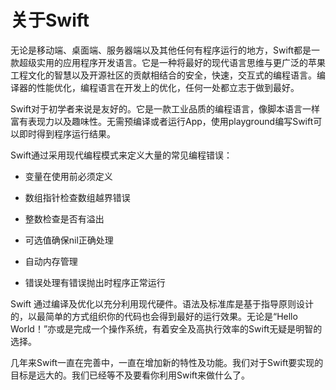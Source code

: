 # 关于Swift

无论是移动端、桌面端、服务器端以及其他任何有程序运行的地方，Swift都是一款超级实用的应用程序开发语言。它是一种将最好的现代语言思维与更广泛的苹果工程文化的智慧以及开源社区的贡献相结合的安全，快速，交互式的编程语言。编译器的性能优化，编程语言在开发上的优化，任何一处都立志于做到最好。

Swift对于初学者来说是友好的。它是一款工业品质的编程语言，像脚本语言一样富有表现力以及趣味性。无需预编译或者运行App，使用playground编写Swift可以即时得到程序运行结果。

Swift通过采用现代编程模式来定义大量的常见编程错误：

* 变量在使用前必须定义

* 数组指针检查数组越界错误

* 整数检查是否有溢出

* 可选值确保nil正确处理

* 自动内存管理

* 错误处理有错误抛出时程序正常运行

Swift 通过编译及优化以充分利用现代硬件。语法及标准库是基于指导原则设计的，以最简单的方式组织你的代码也会得到最好的运行效果。无论是“Hello World！”亦或是完成一个操作系统，有着安全及高执行效率的Swift无疑是明智的选择。

几年来Swift一直在完善中，一直在增加新的特性及功能。我们对于Swift要实现的目标是远大的。我们已经等不及要看你利用Swift来做什么了。



